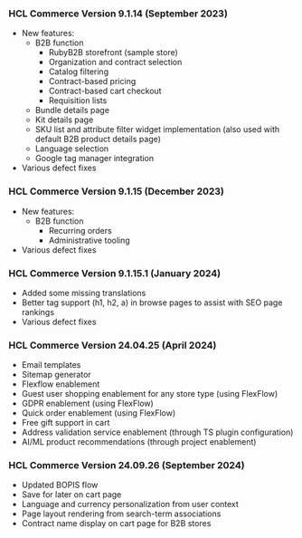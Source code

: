 ### HCL Commerce Version 9.1.14 (September 2023)

- New features:
  - B2B function
    - RubyB2B storefront (sample store)
    - Organization and contract selection
    - Catalog filtering
    - Contract-based pricing
    - Contract-based cart checkout
    - Requisition lists
  - Bundle details page
  - Kit details page
  - SKU list and attribute filter widget implementation (also used with default B2B product details page)
  - Language selection
  - Google tag manager integration
- Various defect fixes

### HCL Commerce Version 9.1.15 (December 2023)

- New features:
  - B2B function
    - Recurring orders
    - Administrative tooling
- Various defect fixes

### HCL Commerce Version 9.1.15.1 (January 2024)

- Added some missing translations
- Better tag support (h1, h2, a) in browse pages to assist with SEO page rankings
- Various defect fixes

### HCL Commerce Version 24.04.25 (April 2024)

- Email templates
- Sitemap generator
- Flexflow enablement
- Guest user shopping enablement for any store type (using FlexFlow)
- GDPR enablement (using FlexFlow)
- Quick order enablement (using FlexFlow)
- Free gift support in cart
- Address validation service enablement (through TS plugin configuration)
- AI/ML product recommendations (through project enablement)

### HCL Commerce Version 24.09.26 (September 2024)

- Updated BOPIS flow
- Save for later on cart page
- Language and currency personalization from user context
- Page layout rendering from search-term associations
- Contract name display on cart page for B2B stores
